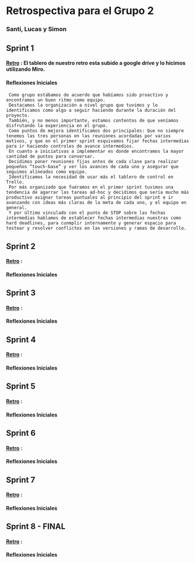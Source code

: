 # Retrospectiva para el Grupo 2

### Santi, Lucas y Simon

## Sprint 1

#### [Retro](https://drive.google.com/file/d/1sQz_QFPDwsgH0QhJVXRa9l9P64Nel3dj/view?usp=sharing) : El tablero de nuestro retro esta subido a google drive y lo hicimos utilizando Miro.

#### Reflexiones Iniciales

     Como grupo estábamos de acuerdo que habíamos sido proactivo y encontramos un buen ritmo como equipo.
     Destacamos la organización a nivel grupo que tuvimos y lo identificamos como algo a seguir haciendo durante la duración del proyecto.
     También, y no menos importante, estamos contentos de que veníamos disfrutando la experiencia en el grupo.
     Como puntos de mejora identificamos dos principales: Que no siempre tenemos las tres personas en las reuniones acordadas por varios motivos, y que en el primer sprint esquivamos fijar fechas intermedias para ir haciendo controles de avance intermedios.
     En cuanto a iniciativas a implementar es donde encontramos la mayor cantidad de puntos para conversar.
     Decidimos poner reuniones fijas antes de cada clase para realizar pequeños “touch-base” y ver los avances de cada uno y asegurar que seguimos alineados como equipo.
     Identificamos la necesidad de usar más el tablero de control en Trello.
     Por más organizado que fuéramos en el primer sprint tuvimos una tendencia de agarrar las tareas ad-hoc y decidimos que sería mucho más productivo asignar tareas puntuales al principio del sprint e ir avanzando con ideas más claras de la meta de cada uno, y el equipo en general.
     Y por último vinculado con el punto de STOP sobre las fechas intermedias hablamos de establecer fechas intermedias nuestras como hard deadlines, para cunmplir internamente y generar espacio para testear y resolver conflictos en las versiones y ramas de desarrollo.

## Sprint 2

#### [Retro]() :

#### Reflexiones Iniciales

## Sprint 3

#### [Retro]() :

#### Reflexiones Iniciales

## Sprint 4

#### [Retro]() :

#### Reflexiones Iniciales

## Sprint 5

#### [Retro]() :

#### Reflexiones Iniciales

## Sprint 6

#### [Retro]() :

#### Reflexiones Iniciales

## Sprint 7

#### [Retro]() :

#### Reflexiones Iniciales

## Sprint 8 - FINAL

#### [Retro]() :

#### Reflexiones Iniciales
